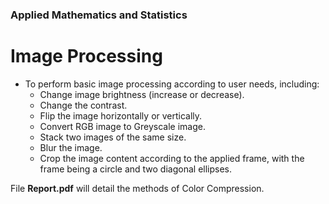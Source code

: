 ### Applied Mathematics and Statistics
  # Image Processing

- To perform basic image processing according to user needs, including:
  - Change image brightness (increase or decrease).
  - Change the contrast.
  - Flip the image horizontally or vertically.
  - Convert RGB image to Greyscale image.
  - Stack two images of the same size.
  - Blur the image.
  - Crop the image content according to the applied frame, with the frame being a circle and two diagonal ellipses.

File **Report.pdf** will detail the methods of Color Compression.
